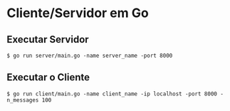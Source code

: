 # Cliente/Servidor em Go

## Executar Servidor

    $ go run server/main.go -name server_name -port 8000

## Executar o Cliente

    $ go run client/main.go -name client_name -ip localhost -port 8000 -n_messages 100